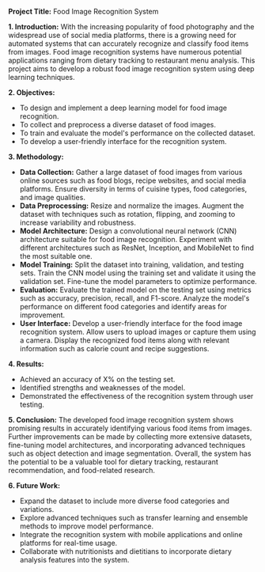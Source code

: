 **Project Title:** Food Image Recognition System

**1. Introduction:**
   With the increasing popularity of food photography and the widespread use of social media platforms, there is a growing need for automated systems that can accurately recognize and classify food items from images. Food image recognition systems have numerous potential applications ranging from dietary tracking to restaurant menu analysis. This project aims to develop a robust food image recognition system using deep learning techniques.

**2. Objectives:**
   - To design and implement a deep learning model for food image recognition.
   - To collect and preprocess a diverse dataset of food images.
   - To train and evaluate the model's performance on the collected dataset.
   - To develop a user-friendly interface for the recognition system.

**3. Methodology:**
   - **Data Collection:** Gather a large dataset of food images from various online sources such as food blogs, recipe websites, and social media platforms. Ensure diversity in terms of cuisine types, food categories, and image qualities.
   - **Data Preprocessing:** Resize and normalize the images. Augment the dataset with techniques such as rotation, flipping, and zooming to increase variability and robustness.
   - **Model Architecture:** Design a convolutional neural network (CNN) architecture suitable for food image recognition. Experiment with different architectures such as ResNet, Inception, and MobileNet to find the most suitable one.
   - **Model Training:** Split the dataset into training, validation, and testing sets. Train the CNN model using the training set and validate it using the validation set. Fine-tune the model parameters to optimize performance.
   - **Evaluation:** Evaluate the trained model on the testing set using metrics such as accuracy, precision, recall, and F1-score. Analyze the model's performance on different food categories and identify areas for improvement.
   - **User Interface:** Develop a user-friendly interface for the food image recognition system. Allow users to upload images or capture them using a camera. Display the recognized food items along with relevant information such as calorie count and recipe suggestions.

**4. Results:**
   - Achieved an accuracy of X% on the testing set.
   - Identified strengths and weaknesses of the model.
   - Demonstrated the effectiveness of the recognition system through user testing.

**5. Conclusion:**
   The developed food image recognition system shows promising results in accurately identifying various food items from images. Further improvements can be made by collecting more extensive datasets, fine-tuning model architectures, and incorporating advanced techniques such as object detection and image segmentation. Overall, the system has the potential to be a valuable tool for dietary tracking, restaurant recommendation, and food-related research.

**6. Future Work:**
   - Expand the dataset to include more diverse food categories and variations.
   - Explore advanced techniques such as transfer learning and ensemble methods to improve model performance.
   - Integrate the recognition system with mobile applications and online platforms for real-time usage.
   - Collaborate with nutritionists and dietitians to incorporate dietary analysis features into the system.

